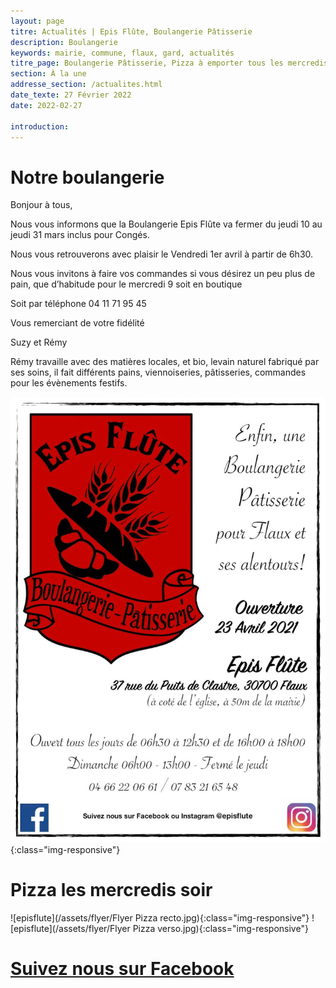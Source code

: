```yaml
---
layout: page
titre: Actualités | Epis Flûte, Boulangerie Pâtisserie
description: Boulangerie
keywords: mairie, commune, flaux, gard, actualités
titre_page: Boulangerie Pâtisserie, Pizza à emporter tous les mercredis soir
section: À la une
addresse_section: /actualites.html
date_texte: 27 Février 2022
date: 2022-02-27

introduction: 
---
```


# Notre boulangerie <br>

Bonjour à tous,<br>

Nous vous informons que la Boulangerie Epis Flûte va fermer du jeudi 10 au jeudi 31 mars inclus pour Congés.<br>

Nous vous retrouverons avec plaisir le Vendredi 1er avril à partir de 6h30.<br>

Nous vous invitons à faire vos commandes si vous désirez un peu plus de pain, que d’habitude pour le mercredi 9 soit en boutique<br>

Soit par téléphone 04 11 71 95 45<br>

Vous remerciant de votre fidélité<br>

Suzy et Rémy<br>


Rémy travaille avec des matières locales, et bio, levain naturel fabriqué par ses soins, il fait différents pains, viennoiseries, pâtisseries, commandes pour les évènements festifs.<br>


![episflute](/assets/illustrations/episfluteflyer.jpg){:class="img-responsive"}

# Pizza les mercredis soir <br>

![episflute](/assets/flyer/Flyer Pizza recto.jpg){:class="img-responsive"}
![episflute](/assets/flyer/Flyer Pizza verso.jpg){:class="img-responsive"}

# [Suivez nous sur Facebook](https://www.facebook.com/EpisFlute/)
